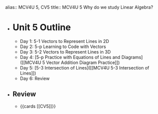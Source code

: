alias:: MCV4U 5, CV5
title:: MCV4U 5 Why do we study Linear Algebra?

- # Unit 5 Outline
	- Day 1:  5-1 Vectors to Represent Lines in 2D
	- Day 2:  5-p Learning to Code with Vectors
	- Day 3:  5-2 Vectors to Represent Lines in 3D
	- Day 4: [5-p Practice with Equations of Lines and Diagrams]([[MCV4U 5 Vector Addition Diagram Practice]])
	- Day 5: [5-3 Intersection of Lines]([[MCV4U 5-3 Intersection of Lines]])
	- Day 6:  Review
- ## Review
	- {{cards [[CV5]]}}